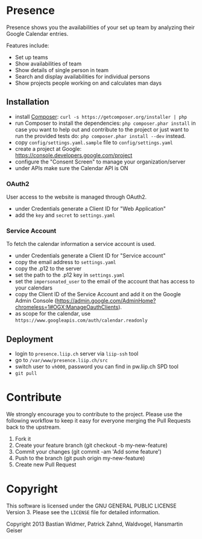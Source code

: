 # Presence

Presence shows you the availabilities of your set up team by analyzing their Google Calendar entries.

Features include:

- Set up teams
- Show availabilities of team
- Show details of single person in team
- Search and display availabilities for individual persons
- Show projects people working on and calculates man days

## Installation

* install [Composer](http://getcomposer.org/): `curl -s https://getcomposer.org/installer | php`
* run Composer to install the dependencies: `php composer.phar install`
  in case you want to help out and contribute to the project or just want to run the provided tests do:
  `php composer.phar install --dev`
  instead.
* copy `config/settings.yaml.sample` file to `config/settings.yaml`
* create a project at Google: https://console.developers.google.com/project
* configure the "Consent Screen" to manage your organization/server
* under APIs make sure the Calendar API is ON

### OAuth2

User access to the website is managed through OAuth2.

* under Credentials generate a Client ID for "Web Application"
* add the `key` and `secret` to `settings.yaml`

### Service Account

To fetch the calendar information a service account is used.

* under Credentials generate a Client ID for "Service account"
* copy the email address to `settings.yaml`
* copy the .p12 to the server
* set the path to the .p12 key in `settings.yaml`
* set the `impersonated_user` to the email of the account that has access to your calendars
* copy the Client ID of the Service Account and add it on the Google Admin Console (https://admin.google.com/AdminHome?chromeless=1#OGX:ManageOauthClients).
* as scope for the calendar, use `https://www.googleapis.com/auth/calendar.readonly`

## Deployment

* login to `presence.liip.ch` server via `liip-ssh` tool
* go to `/var/www/presence.liip.ch/src`
* switch user to `vh000`, password you can find in pw.liip.ch SPD tool
* `git pull`

# Contribute

We strongly encourage you to contribute to the project. Please use the following workflow to keep it easy for everyone merging the Pull Requests back to the upstream.

1. Fork it
2. Create your feature branch (git checkout -b my-new-feature)
3. Commit your changes (git commit -am 'Add some feature')
4. Push to the branch (git push origin my-new-feature)
5. Create new Pull Request

# Copyright

This software is licensed under the GNU GENERAL PUBLIC LICENSE Version 3. Please see the `LICENSE` file for detailed information.

Copyright 2013 Bastian Widmer, Patrick Zahnd, Waldvogel, Hansmartin Geiser
